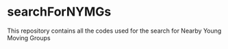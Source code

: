 # searchForNYMGs
This repository contains all the codes used for the search for Nearby Young Moving Groups
